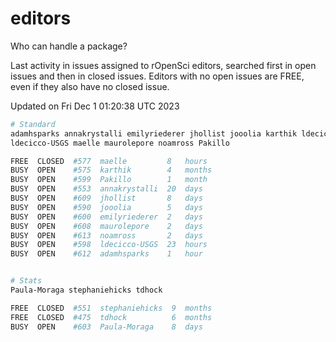 # editors

Who can handle a package?

Last activity in issues assigned to rOpenSci editors, searched first in open
issues and then in closed issues. Editors with no open issues are FREE, even if
they also have no closed issue.


Updated on Fri Dec 1 01:20:38 UTC 2023

```bash
# Standard
adamhsparks annakrystalli emilyriederer jhollist jooolia karthik ldecicco
ldecicco-USGS maelle maurolepore noamross Pakillo

FREE  CLOSED  #577  maelle         8   hours
BUSY  OPEN    #575  karthik        4   months
BUSY  OPEN    #599  Pakillo        1   month
BUSY  OPEN    #553  annakrystalli  20  days
BUSY  OPEN    #609  jhollist       8   days
BUSY  OPEN    #590  jooolia        5   days
BUSY  OPEN    #600  emilyriederer  2   days
BUSY  OPEN    #608  maurolepore    2   days
BUSY  OPEN    #613  noamross       2   days
BUSY  OPEN    #598  ldecicco-USGS  23  hours
BUSY  OPEN    #612  adamhsparks    1   hour


# Stats
Paula-Moraga stephaniehicks tdhock

FREE  CLOSED  #551  stephaniehicks  9  months
FREE  CLOSED  #475  tdhock          6  months
BUSY  OPEN    #603  Paula-Moraga    8  days
```
